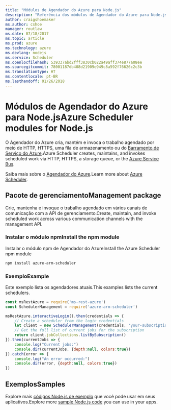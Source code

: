 ```yaml
---
title: "Módulos de Agendador do Azure para Node.js"
description: "Referência dos módulos de Agendador do Azure para Node.js"
author: craigshoemaker
ms.author: cshoe
manager: routlaw
ms.date: 07/18/2017
ms.topic: article
ms.prod: azure
ms.technology: azure
ms.devlang: nodejs
ms.service: Scheduler
ms.openlocfilehash: 539337abd2fff3830cb022a49aff374e877a08ee
ms.sourcegitcommit: 78001187db408d21909e949c8a592f76626c2c3b
ms.translationtype: HT
ms.contentlocale: pt-BR
ms.lasthandoff: 01/26/2018
---
```

# <a name="azure-scheduler-modules-for-nodejs"></a><span data-ttu-id="cc1cd-103">Módulos de Agendador do Azure para Node.js</span><span class="sxs-lookup"><span data-stu-id="cc1cd-103">Azure Scheduler modules for Node.js</span></span>

<span data-ttu-id="cc1cd-104">O Agendador do Azure cria, mantém e invoca o trabalho agendado por meio de HTTP, HTTPS, uma fila de armazenamento ou do [Barramento de Serviço do Azure](/azure/service-bus-messaging/service-bus-messaging-overview).</span><span class="sxs-lookup"><span data-stu-id="cc1cd-104">Azure Scheduler creates, maintains, and invokes scheduled work via HTTP, HTTPS, a storage queue, or the [Azure Service Bus](/azure/service-bus-messaging/service-bus-messaging-overview).</span></span>

<span data-ttu-id="cc1cd-105">Saiba mais sobre o [Agendador do Azure](/azure/scheduler/scheduler-intro).</span><span class="sxs-lookup"><span data-stu-id="cc1cd-105">Learn more about [Azure Scheduler](/azure/scheduler/scheduler-intro).</span></span>

## <a name="management-package"></a><span data-ttu-id="cc1cd-106">Pacote de gerenciamento</span><span class="sxs-lookup"><span data-stu-id="cc1cd-106">Management package</span></span>

<span data-ttu-id="cc1cd-107">Crie, mantenha e invoque o trabalho agendado em vários canais de comunicação com a API de gerenciamento.</span><span class="sxs-lookup"><span data-stu-id="cc1cd-107">Create, maintain, and invoke scheduled work across various communication channels with the management API.</span></span>

### <a name="install-the-npm-module"></a><span data-ttu-id="cc1cd-108">Instalar o módulo npm</span><span class="sxs-lookup"><span data-stu-id="cc1cd-108">Install the npm module</span></span>

<span data-ttu-id="cc1cd-109">Instalar o módulo npm de Agendador do Azure</span><span class="sxs-lookup"><span data-stu-id="cc1cd-109">Install the Azure Scheduler npm module</span></span>

```bash
npm install azure-arm-scheduler
```

### <a name="example"></a><span data-ttu-id="cc1cd-110">Exemplo</span><span class="sxs-lookup"><span data-stu-id="cc1cd-110">Example</span></span>

<span data-ttu-id="cc1cd-111">Este exemplo lista os agendadores atuais.</span><span class="sxs-lookup"><span data-stu-id="cc1cd-111">This examples lists the current schedulers.</span></span>

```javascript
const msRestAzure = require('ms-rest-azure')
const SchedulerManagement = require('azure-arm-scheduler')

msRestAzure.interactiveLogin().then(credentials => {
    // Create a scheduler from the login credentials
    let client = new SchedulerManagement(credentials, 'your-subscription-id')
    // Get the full list of current jobs for the subscription
    return client.jobCollections.listBySubscription()
}).then(currentJobs => {
    console.log("Current jobs:")
    console.dir(currentJobs, {depth:null, colors:true})
}).catch(error => {
    console.log("An error occurred:")
    console.dir(error, {depth:null, colors:true})
})
```

## <a name="samples"></a><span data-ttu-id="cc1cd-112">Exemplos</span><span class="sxs-lookup"><span data-stu-id="cc1cd-112">Samples</span></span>

<span data-ttu-id="cc1cd-113">Explore mais [códigos Node.js de exemplo](https://azure.microsoft.com/resources/samples/?platform=nodejs) que você pode usar em seus aplicativos.</span><span class="sxs-lookup"><span data-stu-id="cc1cd-113">Explore more [sample Node.js code](https://azure.microsoft.com/resources/samples/?platform=nodejs) you can use in your apps.</span></span>
